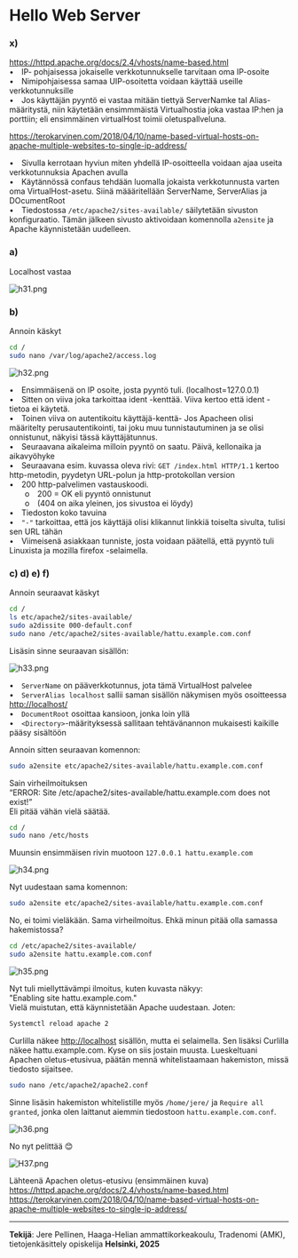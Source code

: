 # Hello Web Server

### x)
https://httpd.apache.org/docs/2.4/vhosts/name-based.html  
• IP- pohjaisessa jokaiselle verkkotunnukselle tarvitaan oma IP-osoite  
• Nimipohjaisessa samaa UIP-osoitetta voidaan käyttää useille verkkotunnuksille  
• Jos käyttäjän pyyntö ei vastaa mitään tiettyä ServerNamke taI Alias-määritystä, niin käytetään ensimmmäistä Virtualhostia joka vastaa IP:hen ja porttiin; eli ensimmäinen virtualHost toimii oletuspallveluna.

https://terokarvinen.com/2018/04/10/name-based-virtual-hosts-on-apache-multiple-websites-to-single-ip-address/  

• Sivulla kerrotaan hyviun miten yhdellä IP-osoitteella voidaan ajaa useita verkkotunnuksia Apachen avulla  
• Käytännössä confaus tehdään luomalla jokaista verkkotunnusta varten oma VirtualHost-asetu. Siinä määäritellään ServerName, ServerAlias ja DOcumentRoot  
• Tiedostossa `/etc/apache2/sites-available/` säilytetään sivuston konfiguraatio. Tämän jälkeen sivusto aktivoidaan komennolla `a2ensite` ja Apache käynnistetään uudelleen.

### a)
Localhost vastaa

![h31.png](https://github.com/Gerathh/linukka1/blob/main/h31.png)

### b)
Annoin käskyt

```bash
cd /
sudo nano /var/log/apache2/access.log
```

![h32.png](https://github.com/Gerathh/linukka1/blob/main/h32.png)

• Ensimmäisenä on IP osoite, josta pyyntö tuli. (localhost=127.0.0.1)  
• Sitten on viiva joka tarkoittaa ident -kenttää. Viiva kertoo että ident -tietoa ei käytetä.  
• Toinen viiva on autentikoitu käyttäjä-kenttä- Jos Apacheen olisi määritelty perusautentikointi, tai joku muu tunnistautuminen ja se olisi onnistunut, näkyisi tässä käyttäjätunnus.  
• Seuraavana aikaleima milloin pyyntö on saatu. Päivä, kellonaika ja aikavyöhyke  
• Seuraavana esim. kuvassa oleva rivi: `GET /index.html HTTP/1.1` kertoo http-metodin, pyydetyn URL-polun ja http-protokollan version  
• 200 http-palvelimen vastauskoodi.  
  o 200 = OK eli pyyntö onnistunut  
  o (404 on aika yleinen, jos sivustoa ei löydy)  
• Tiedoston koko tavuina  
• `"-"` tarkoittaa, että jos käyttäjä olisi klikannut linkkiä toiselta sivulta, tulisi sen URL tähän  
• Viimeisenä asiakkaan tunniste, josta voidaan päätellä, että pyyntö tuli Linuxista ja mozilla firefox -selaimella.

### c) d) e) f)
Annoin seuraavat käskyt

```bash
cd /
ls etc/apache2/sites-available/
sudo a2dissite 000-default.conf
sudo nano /etc/apache2/sites-available/hattu.example.com.conf
```

Lisäsin sinne seuraavan sisällön:

![h33.png](https://github.com/Gerathh/linukka1/blob/main/h33.png)

• `ServerName` on pääverkkotunnus, jota tämä VirtualHost palvelee  
• `ServerAlias localhost` sallii saman sisällön näkymisen myös osoitteessa [http://localhost/](http://localhost/)  
• `DocumentRoot` osoittaa kansioon, jonka loin yllä  
• `<Directory>`-määrityksessä sallitaan tehtävänannon mukaisesti kaikille pääsy sisältöön

Annoin sitten seuraavan komennon:

```bash
sudo a2ensite etc/apache2/sites-available/hattu.example.com.conf
```

Sain virheilmoituksen  
“ERROR: Site /etc/apache2/sites-available/hattu.example.com does not exist!”  
Eli pitää vähän vielä säätää.

```bash
cd /
sudo nano /etc/hosts
```

Muunsin ensimmäisen rivin muotoon `127.0.0.1 hattu.example.com`

![h34.png](https://github.com/Gerathh/linukka1/blob/main/h34.png)

Nyt uudestaan sama komennon:

```bash
sudo a2ensite etc/apache2/sites-available/hattu.example.com.conf
```

No, ei toimi vieläkään. Sama virheilmoitus. Ehkä minun pitää olla samassa hakemistossa?

```bash
cd /etc/apache2/sites-available/
sudo a2ensite hattu.example.com.conf
```

![h35.png](https://github.com/Gerathh/linukka1/blob/main/h35.png)

Nyt tuli miellyttävämpi ilmoitus, kuten kuvasta näkyy:  
"Enabling site hattu.example.com."  
Vielä muistutan, että käynnistetään Apache uudestaan. Joten:

```bash
Systemctl reload apache 2
```

Curlilla näkee [http://localhost](http://localhost) sisällön, mutta ei selaimella. Sen lisäksi Curlilla näkee hattu.example.com. Kyse on siis jostain muusta. Lueskeltuani Apachen oletus-etusivua, päätän mennä whitelistaamaan hakemiston, missä tiedosto sijaitsee.

```bash
sudo nano /etc/apache2/apache2.conf
```

Sinne lisäsin hakemiston whitelistille myös `/home/jere/` ja `Require all granted`, jonka olen laittanut aiemmin tiedostoon `hattu.example.com.conf`.

![h36.png](https://github.com/Gerathh/linukka1/blob/main/h36.png)

No nyt pelittää 😊

![H37.png](https://github.com/Gerathh/linukka1/blob/main/h37.png)

Lähteenä Apachen oletus-etusivu (ensimmäinen kuva)  
https://httpd.apache.org/docs/2.4/vhosts/name-based.html  
https://terokarvinen.com/2018/04/10/name-based-virtual-hosts-on-apache-multiple-websites-to-single-ip-address/

---

**Tekijä**: Jere Pellinen, Haaga-Helian ammattikorkeakoulu, Tradenomi (AMK), tietojenkäsittely opiskelija
**Helsinki, 2025**
